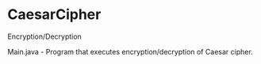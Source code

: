 # CaesarCipher
Encryption/Decryption

Main.java - Program that executes encryption/decryption of Caesar cipher.

